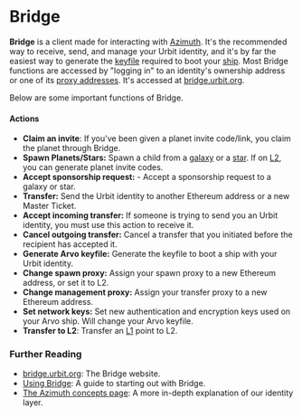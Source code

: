 # Bridge

**Bridge** is a client made for interacting with [Azimuth](urbit-docs/glossary/azimuth). It's the recommended way to receive, send, and manage your Urbit identity, and it's by far the easiest way to generate the [keyfile](urbit-docs/glossary/keyfile) required to boot your [ship](urbit-docs/glossary/ship). Most Bridge functions are accessed by "logging in" to an identity's ownership address or one of its [proxy addresses](urbit-docs/glossary/proxies). It's accessed at [bridge.urbit.org](https://bridge.urbit.org/).

Below are some important functions of Bridge.

#### Actions

- **Claim an invite**: If you've been given a planet invite code/link, you claim the planet through Bridge.
- **Spawn Planets/Stars:** Spawn a child from a [galaxy](urbit-docs/glossary/galaxy) or a [star](urbit-docs/glossary/star). If on [L2](urbit-docs/glossary/rollups), you can generate planet invite codes.
- **Accept sponsorship request:** - Accept a sponsorship request to a galaxy or star.
- **Transfer:** Send the Urbit identity to another Ethereum address or a new Master Ticket.
- **Accept incoming transfer:** If someone is trying to send you an Urbit identity, you must use this action to receive it.
- **Cancel outgoing transfer:** Cancel a transfer that you initiated before the recipient has accepted it.
- **Generate Arvo keyfile:** Generate the keyfile to boot a ship with your Urbit identity.
- **Change spawn proxy:** Assign your spawn proxy to a new Ethereum address, or set it to L2.
- **Change management proxy:** Assign your transfer proxy to a new Ethereum address.
- **Set network keys:** Set new authentication and encryption keys used on your Arvo ship. Will change your Arvo keyfile.
- **Transfer to L2**: Transfer an [L1](urbit-docs/glossary/azimuth) point to L2.

### Further Reading

- [bridge.urbit.org](https://bridge.urbit.org/): The Bridge website.
- [Using Bridge](https://urbit.org/using/id/using-bridge): A guide to starting out with Bridge.
- [The Azimuth concepts page](urbit-docs/system/identity/guides/advanced-azimuth-tools): A more in-depth explanation of our identity layer.
